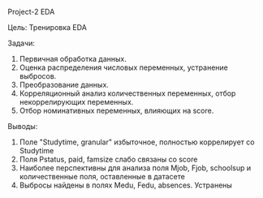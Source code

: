 Project-2 EDA

Цель: Тренировка EDA

Задачи:
1. Первичная обработка данных.
2. Оценка распределения числовых переменных, устранение выбросов.
3. Преобразование данных.
4. Корреляционный анализ количественных переменных, отбор некоррелирующих переменных.
5. Отбор номинативных переменных, влияющих на score.

Выводы:
1. Поле "Studytime, granular" избыточное, полностью коррелирует со Studytime
2. Поля Pstatus, paid, famsize слабо связаны со score
3. Наиболее перспективны для анализа поля Mjob, Fjob, schoolsup и количественные поля, оставленные в датасете
4. Выбросы найдены в полях Medu, Fedu, absences. Устранены
